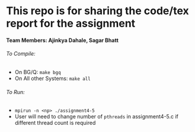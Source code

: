 # This repo is for sharing the code/tex report for the assignment

#### Team Members: Ajinkya Dahale, Sagar Bhatt

###### To Compile:
* On BG/Q: `make bgq`
* On All other Systems: `make all`

###### To Run:
* `mpirun -n <np> ./assignment4-5`
* User will need to change number of `pthreads` in assignment4-5.c if different thread count is required
